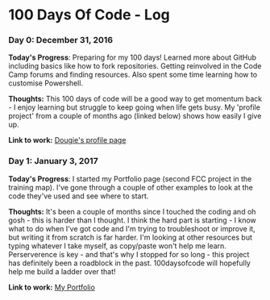 # 100 Days Of Code - Log

### Day 0: December 31, 2016

**Today's Progress**: Preparing for my 100 days! Learned more about GitHub including basics like how to fork repositories. Getting reinvolved in the Code Camp forums and finding resources. Also spent some time learning how to customise Powershell.

**Thoughts:** This 100 days of code will be a good way to get momentum back - I enjoy learning but struggle to keep going when life gets busy. My 'profile project' from a couple of months ago (linked below) shows how easily I give up.

**Link to work:** [Dougie's profile page](https://codepen.io/eddiethespud/full/BLqKqz/)


### Day 1: January 3, 2017

**Today's Progress**: I started my Portfolio page (second FCC project in the training map). I've gone through a couple of other examples to look at the code they've used and see where to start.

**Thoughts:** It's been a couple of months since I touched the coding and oh gosh - this is harder than I thought. I think the hard part is starting - I know what to do when I've got code and I'm trying to troubleshoot or improve it, but writing it from scratch is far harder. I'm looking at other resources but typing whatever I take myself, as copy/paste won't help me learn. Perserverence is key - and that's why I stopped for so long - this project has definitely been a roadblock in the past. 100daysofcode will hopefully help me build a ladder over that!

**Link to work:** [My Portfolio](http://codepen.io/eddiethespud/pen/VPwevG)
